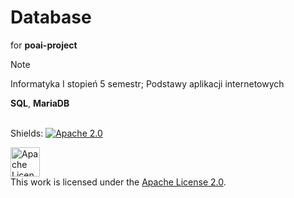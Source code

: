 # Database
for **poai-project** <br>

> [!NOTE]
> Informatyka Ⅰ stopień 5 semestr; Podstawy aplikacji internetowych

**SQL**, **MariaDB** <br><br>


Shields: [![Apache 2.0][apache-shield]][apache]

[apache]: https://www.apache.org/licenses/LICENSE-2.0
[apache-shield]: https://img.shields.io/badge/License-Apache%202.0-lightgrey.svg

<a rel="license" href="https://www.apache.org/licenses/LICENSE-2.0"><img alt="Apache License" height=47px style="border-width:0" src="https://www.apache.org/img/asf-estd-1999-logo.jpg" /></a></br>This work is licensed under the <a rel="license" href="https://www.apache.org/licenses/LICENSE-2.0">Apache License 2.0</a>.
